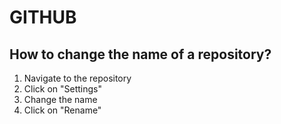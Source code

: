 # GITHUB

## How to change the name of a repository?

1. Navigate to the repository
2. Click on "Settings"
3. Change the name
4. Click on "Rename"
